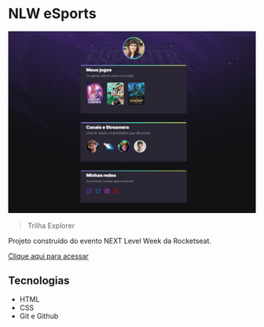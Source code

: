# NLW eSports

![preview](preview.png)
>Trilha Explorer

Projeto construído do evento NEXT Level Week da Rocketseat.

[Clique aqui para acessar](https://cynthiaaraujo.github.io/NLW/)


## Tecnologias
 - HTML
 - CSS
 - Git e Github

